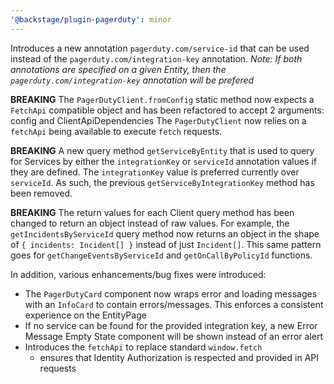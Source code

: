 ```yaml
---
'@backstage/plugin-pagerduty': minor
---
```


Introduces a new annotation `pagerduty.com/service-id` that can be used instead of the `pagerduty.com/integration-key` annotation.
_Note: If both annotations are specified on a given Entity, then the `pagerduty.com/integration-key` annotation will be prefered_

**BREAKING** The `PagerDutyClient.fromConfig` static method now expects a `FetchApi` compatible object and has been refactored to
accept 2 arguments: config and ClientApiDependencies
The `PagerDutyClient` now relies on a `fetchApi` being available to execute `fetch` requests.

**BREAKING** A new query method `getServiceByEntity` that is used to query for Services by either the `integrationKey` or `serviceId`
annotation values if they are defined. The `integrationKey` value is preferred currently over `serviceId`. As such, the previous
`getServiceByIntegrationKey` method has been removed.

**BREAKING** The return values for each Client query method has been changed to return an object instead of raw values.
For example, the `getIncidentsByServiceId` query method now returns an object in the shape of `{ incidents: Incident[] }`
instead of just `Incident[]`.
This same pattern goes for `getChangeEventsByServiceId` and `getOnCallByPolicyId` functions.

In addition, various enhancements/bug fixes were introduced:

- The `PagerDutyCard` component now wraps error and loading messages with an `InfoCard` to contain errors/messages. This enforces a consistent experience on the EntityPage
- If no service can be found for the provided integration key, a new Error Message Empty State component will be shown instead of an error alert
- Introduces the `fetchApi` to replace standard `window.fetch`
  - ensures that Identity Authorization is respected and provided in API requests
